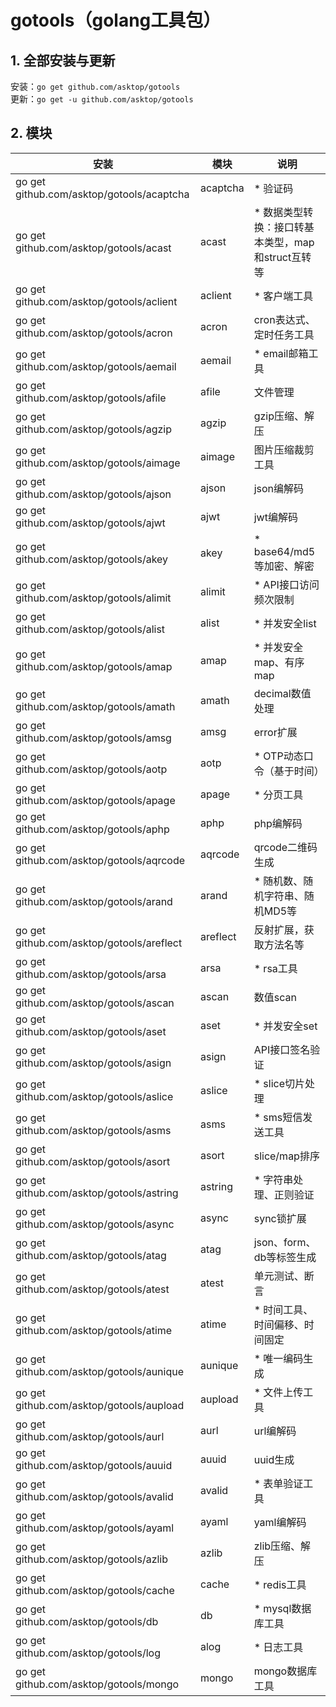# gotools（golang工具包）

## 1. 全部安装与更新

安装：`go get github.com/asktop/gotools`  
更新：`go get -u github.com/asktop/gotools`

## 2. 模块
| 安装 | 模块 | 说明 |
| --- | --- | --- |
| go get github.com/asktop/gotools/acaptcha | acaptcha | * 验证码 |
| go get github.com/asktop/gotools/acast    | acast    | * 数据类型转换：接口转基本类型，map和struct互转等 |
| go get github.com/asktop/gotools/aclient  | aclient  | * 客户端工具 |
| go get github.com/asktop/gotools/acron    | acron    | cron表达式、定时任务工具 |
| go get github.com/asktop/gotools/aemail   | aemail   | * email邮箱工具 |
| go get github.com/asktop/gotools/afile    | afile    | 文件管理 |
| go get github.com/asktop/gotools/agzip    | agzip    | gzip压缩、解压 |
| go get github.com/asktop/gotools/aimage   | aimage   | 图片压缩裁剪工具 |
| go get github.com/asktop/gotools/ajson    | ajson    | json编解码 |
| go get github.com/asktop/gotools/ajwt     | ajwt     | jwt编解码 |
| go get github.com/asktop/gotools/akey     | akey     | * base64/md5等加密、解密 |
| go get github.com/asktop/gotools/alimit   | alimit   | * API接口访问频次限制 |
| go get github.com/asktop/gotools/alist    | alist    | * 并发安全list |
| go get github.com/asktop/gotools/amap     | amap     | * 并发安全map、有序map |
| go get github.com/asktop/gotools/amath    | amath    | decimal数值处理 |
| go get github.com/asktop/gotools/amsg     | amsg     | error扩展 |
| go get github.com/asktop/gotools/aotp     | aotp     | * OTP动态口令（基于时间） |
| go get github.com/asktop/gotools/apage    | apage    | * 分页工具 |
| go get github.com/asktop/gotools/aphp     | aphp     | php编解码 |
| go get github.com/asktop/gotools/aqrcode  | aqrcode  | qrcode二维码生成 |
| go get github.com/asktop/gotools/arand    | arand    | * 随机数、随机字符串、随机MD5等 |
| go get github.com/asktop/gotools/areflect | areflect | 反射扩展，获取方法名等 |
| go get github.com/asktop/gotools/arsa     | arsa     | * rsa工具 |
| go get github.com/asktop/gotools/ascan    | ascan    | 数值scan |
| go get github.com/asktop/gotools/aset     | aset     | * 并发安全set |
| go get github.com/asktop/gotools/asign    | asign    | API接口签名验证 |
| go get github.com/asktop/gotools/aslice   | aslice   | * slice切片处理 |
| go get github.com/asktop/gotools/asms     | asms     | * sms短信发送工具 |
| go get github.com/asktop/gotools/asort    | asort    | slice/map排序 |
| go get github.com/asktop/gotools/astring  | astring  | * 字符串处理、正则验证 |
| go get github.com/asktop/gotools/async    | async    | sync锁扩展 |
| go get github.com/asktop/gotools/atag     | atag     | json、form、db等标签生成 |
| go get github.com/asktop/gotools/atest    | atest    | 单元测试、断言 |
| go get github.com/asktop/gotools/atime    | atime    | * 时间工具、时间偏移、时间固定 |
| go get github.com/asktop/gotools/aunique  | aunique  | * 唯一编码生成 |
| go get github.com/asktop/gotools/aupload  | aupload  | * 文件上传工具 |
| go get github.com/asktop/gotools/aurl     | aurl     | url编解码 |
| go get github.com/asktop/gotools/auuid    | auuid    | uuid生成 |
| go get github.com/asktop/gotools/avalid   | avalid   | * 表单验证工具 |
| go get github.com/asktop/gotools/ayaml    | ayaml    | yaml编解码 |
| go get github.com/asktop/gotools/azlib    | azlib    | zlib压缩、解压 |
| go get github.com/asktop/gotools/cache    | cache    | * redis工具 |
| go get github.com/asktop/gotools/db       | db       | * mysql数据库工具 |
| go get github.com/asktop/gotools/log     | alog     | * 日志工具 |
| go get github.com/asktop/gotools/mongo    | mongo    | mongo数据库工具 |
